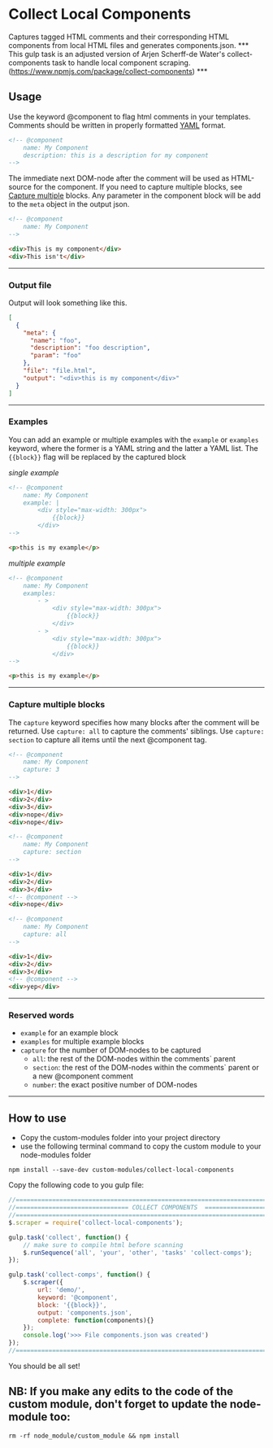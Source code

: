 # Collect Local Components
Captures tagged HTML comments and their corresponding HTML components from local HTML files and generates components.json.
*** This gulp task is an adjusted version of Arjen Scherff-de Water's collect-components task to handle local component scraping. (https://www.npmjs.com/package/collect-components) ***


## Usage
Use the keyword @component to flag html comments in your templates. Comments should be written in properly formatted [YAML](http://en.wikipedia.org/wiki/YAML) format.

```html
<!-- @component
    name: My Component
    description: this is a description for my component
-->
```

The immediate next DOM-node after the comment will be used as HTML-source for the component. If you need to capture multiple blocks, see [Capture multiple](#capture-multiple-blocks) blocks. Any parameter in the component block will be add to the `meta` object in the output json.

```html
<!-- @component
    name: My Component
-->

<div>This is my component</div>
<div>This isn't</div>
```

---


### Output file
Output will look something like this.

```json
[
  {
    "meta": {
      "name": "foo",
      "description": "foo description",
      "param": "foo"
    },
    "file": "file.html",
    "output": "<div>this is my component</div>"
  }
]
```


---

### Examples
You can add an example or multiple examples with the `example` or `examples` keyword, where the former is a YAML string and the latter a YAML list. The `{{block}}` flag will be replaced by the captured block

_single example_
```html
<!-- @component
    name: My Component
    example: |
        <div style="max-width: 300px">
            {{block}}
        </div>
-->

<p>this is my example</p>
```

_multiple example_
```html
<!-- @component
    name: My Component
    examples: 
        - >
            <div style="max-width: 300px">
                {{block}}
            </div>
        - >
            <div style="max-width: 300px">
                {{block}}
            </div>
-->

<p>this is my example</p>
```

---

### Capture multiple blocks
The `capture` keyword specifies how many blocks after the comment will be returned. Use `capture: all` to capture the comments' siblings. Use `capture: section` to capture all items until the next @component tag.

```html
<!-- @component
    name: My Component
    capture: 3
-->

<div>1</div>
<div>2</div>
<div>3</div>
<div>nope</div>
<div>nope</div>
```

```html
<!-- @component
    name: My Component
    capture: section
-->

<div>1</div>
<div>2</div>
<div>3</div>
<!-- @component -->
<div>nope</div>
```

```html
<!-- @component
    name: My Component
    capture: all
-->

<div>1</div>
<div>2</div>
<div>3</div>
<!-- @component -->
<div>yep</div>
```


---

### Reserved words
* `example` for an example block
* `examples` for multiple example blocks
* `capture` for the number of DOM-nodes to be captured
    - `all`: the rest of the DOM-nodes within the comments` parent
    - `section`: the rest of the DOM-nodes within the comments` parent or a new @component comment
    - `number`: the exact positive number of DOM-nodes

---

## How to use

* Copy the custom-modules folder into your project directory
* use the following terminal command to copy the custom module to your node-modules folder
```
npm install --save-dev custom-modules/collect-local-components
```

Copy the following code to you gulp file:

```js
//=================================================================================//
//=============================== COLLECT COMPONENTS  =============================//
//=================================================================================//
$.scraper = require('collect-local-components');

gulp.task('collect', function() {
    // make sure to compile html before scanning
    $.runSequence('all', 'your', 'other', 'tasks' 'collect-comps');
});

gulp.task('collect-comps', function() {
    $.scraper({
        url: 'demo/',
        keyword: '@component',
        block: '{{block}}',
        output: 'components.json',
        complete: function(components){}
    });
    console.log('>>> File components.json was created')
});
//=================================================================================//

```

You should be all set!

## NB: If you make any edits to the code of the custom module, don't forget to update the node-module too:
```
rm -rf node_module/custom_module && npm install
```
